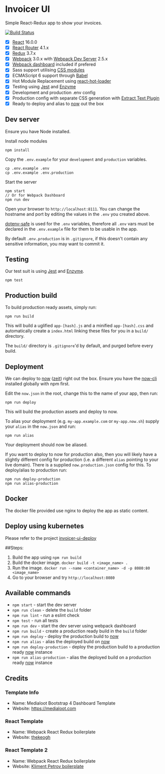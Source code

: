 # Invoicer UI
Simple React-Redux app to show your invoices.

[![Build Status](https://travis-ci.org/caelwinner/invoicer-ui.svg?branch=master)](https://travis-ci.org/caelwinner/invoicer-ui)

- [x] [React](https://facebook.github.io/react/) 16.0.0
- [x] [React Router](https://reacttraining.com/react-router/) 4.1.x
- [x] [Redux](http://redux.js.org/) 3.7.x
- [x] [Webpack](https://webpack.github.io/) 3.0.x with [Webpack Dev Server](https://webpack.github.io/docs/webpack-dev-server.html) 2.5.x
- [x] [Webpack dashboard](https://github.com/FormidableLabs/webpack-dashboard) included if prefered
- [x] Sass support utilising [CSS modules](https://css-modules.github.io/webpack-demo/)
- [x] ECMAScript 6 support through [Babel](https://babeljs.io/)
- [x] Hot Module Replacement using [react-hot-loader](https://github.com/gaearon/react-hot-loader)
- [x] Testing using [Jest](https://facebook.github.io/jest) and [Enzyme](https://github.com/airbnb/enzyme)
- [x] Development and production .env config
- [x] Production config with separate CSS generation with [Extract Text Plugin](https://github.com/webpack-contrib/extract-text-webpack-plugin)
- [x] Ready to deploy and alias to [now](https://github.com/zeit/now-cli) out the box

## Dev server

Ensure you have Node installed.

Install node modules

	npm install

Copy the `.env.example` for your `development` and `production` variables.

	cp .env.example .env
	cp .env.example .env.production

Start the server

	npm start
	// Or for Webpack Dashboard
	npm run dev

Open your browser to `http://localhost:8111`. You can change the hostname and port by editing the values in the `.env` you created above.

[dotenv-safe](https://www.npmjs.com/package/dotenv-safe) is used for the `.env` variables, therefore all `.env` vars must be declared in the `.env.example` file for them to be usable in the app.

By default `.env.production` is in `.gitignore`, if this doesn't contain any sensitive information, you may want to commit it.

## Testing

Our test suit is using [Jest](https://facebook.github.io/jest) and [Enzyme](https://github.com/airbnb/enzyme).

	npm test

## Production build

To build production ready assets, simply run:

	npm run build

This will build a uglified `app-[hash].js` and a minified `app-[hash].css` and automatically create a `index.html` linking these files for you in a `build/` directory.

The `build/` directory is `.gitignore`'d by default, and purged before every build.

## Deployment

We can deploy to [now](https://github.com/zeit/now-cli) ([zeit](https://zeit.co/)) right out the box. Ensure you have the [now-cli](https://www.npmjs.com/package/now) installed globally with npm first.

Edit the `now.json` in the root, change this to the name of your app, then run:

	npm run deploy

This will build the production assets and deploy to now.

To alias your deployment (e.g. `my-app.example.com` or `my-app.now.sh`) supply your `alias` in the `now.json` and run:

	npm run alias

Your deployment should now be aliased.

If you want to deploy to now for production also, then you will likely have a slightly different config for production (i.e. a different `alias` pointing to your live domain). There is a supplied `now.production.json` config for this. To deploy/alias to production run:

	npm run deploy-production
	npm run alias-production

## Docker

The docker file provided use nginx to deploy the app as static content.

## Deploy using kubernetes

Please refer to the project [invoicer-ui-deploy](https://github.com/caelwinner/invoicer-ui-deploy)

##Steps:
1. Build the app using
`npm run build`
2. Build the docker image.
`docker build -t <image_name> .`
3. Run the image.
`docker run --name <container_name> -d -p 8080:80 <image_name>`
4. Go to your browser and try `http://localhost:8080`

## Available commands

- `npm start` - start the dev server
- `npm run clean` - delete the `build` folder
- `npm run lint` - run a eslint check
- `npm test` - run all tests
- `npm run dev` - start the dev server using webpack dashboard
- `npm run build` - create a production ready build in the `build` folder
- `npm run deploy` - deploy the production build to [now](https://github.com/zeit/now-cli)
- `npm run alias` - alias the deployed build on [now](https://github.com/zeit/now-cli)
- `npm run deploy-production` - deploy the production build to a production ready [now](https://github.com/zeit/now-cli) instance
- `npm run alias-production` - alias the deployed build on a production ready [now](https://github.com/zeit/now-cli) instance

## Credits
### Template Info
* Name: 		Medialoot Bootstrap 4 Dashboard Template
* Website: 	https://medialoot.com

### React Template
* Name: Webpack React Redux boilerplate
* Website: [thekeogh](https://github.com/thekeogh/webpack-react-redux)

### React Template 2
* Name: Webpack React Redux boilerplate
* Website: [Kliment Petrov boilerplate](https://github.com/KleoPetroff/react-webpack-boilerplate)
